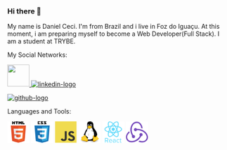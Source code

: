 ### Hi there 👋

 My name is Daniel Ceci. I'm from Brazil and i live in Foz do Iguaçu. At this moment, i am preparing myself to become a Web Developer(Full Stack). I am a student at TRYBE.
 
 My Social Networks:
 
 <a href="https://www.instagram.com/" target="_blank">
    <img src="https://cdn.icon-icons.com/icons2/1211/PNG/512/1491579602-yumminkysocialmedia36_83067.png" width="50px" height="50px">
  </a> 
  <a href="https://www.linkedin.com/feed/" target="_blank"><img src="https://i.ibb.co/Kx2GSrT/linkedin.png" alt="linkedin-logo" width="50px" height="50px"></a>
  
  <a href="https://github.com/Daniel-hash-svg" target="_blank"><img src="https://cdn.iconscout.com/icon/free/png-256/github-108-438008.png" alt="github-logo" width="50px" height="50px"></a>
  
 Languages and Tools:
 
   <img src="https://raw.githubusercontent.com/devicons/devicon/master/icons/html5/html5-original-wordmark.svg" alt="html" width="50px" height="50px">
    <img src="https://raw.githubusercontent.com/devicons/devicon/master/icons/css3/css3-original-wordmark.svg" alt="css" width="50px" height="50px">
    <img src="https://raw.githubusercontent.com/devicons/devicon/master/icons/javascript/javascript-original.svg" alt="javascript" width="50px" height="50px">
    <img src="https://raw.githubusercontent.com/devicons/devicon/master/icons/linux/linux-original.svg" alt="linux" width="50px" height="50px">
    <img src="https://raw.githubusercontent.com/devicons/devicon/master/icons/react/react-original-wordmark.svg" alt="react" width="50px" height="50px">
    <img src="https://raw.githubusercontent.com/devicons/devicon/master/icons/redux/redux-original.svg" alt="redux" width="50px" height="50px">


